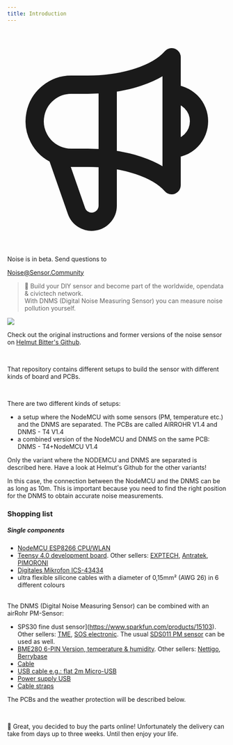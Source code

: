 ```yaml
---
title: Introduction
---
```

 
  <div class="max-w-screen-xl mx-auto pb-5">
    <div class="p-2 rounded-lg bg-indigo-100 shadow-lg sm:p-3">
    <div class="flex items-center">
          <span class="p-2 rounded-lg bg-indigo-500">
            <svg class="h-8 w-8 text-white" fill="none" viewBox="0 0 24 24" stroke="currentColor">
              <path stroke-linecap="round" stroke-linejoin="round" stroke-width="2" d="M11 5.882V19.24a1.76 1.76 0 01-3.417.592l-2.147-6.15M18 13a3 3 0 100-6M5.436 13.683A4.001 4.001 0 017 6h1.832c4.1 0 7.625-1.234 9.168-3v14c-1.543-1.766-5.067-3-9.168-3H7a3.988 3.988 0 01-1.564-.317z" />
            </svg>
          </span>
        <div class="flex-wrap flex">
          <p class="pt-1 text-indigo-700 font-medium">
              Noise is in beta. Send questions to</p>
        <a href="mailto:Noise@Sensor.Community" class="ml-1 font-medium underline text-white hover:text-yellow-600">
                Noise@Sensor.Community</a>
        </div>
    </div>
  </div>
</div>


> 🚧 Build your DIY sensor and become part of the worldwide, opendata & civictech network. <br> With DNMS (Digital Noise Measuring Sensor) you can measure noise pollution yourself.

 <img src="../docs/dnms/dnms-noise-measuring-sensor-kit.jpg" style="display: block; margin: 1em 0"/>


Check out the original instructions and former versions of the noise sensor on [Helmut Bitter's Github](https://github.com/hbitter/DNMS/tree/master/Manual).

<br>

That repository contains different setups to build the sensor with different kinds of board and PCBs.
 
 <br>
 
 There are two different kinds of setups:
 
* a setup where the NodeMCU with some sensors (PM, temperature etc.) and the DNMS are separated. The PCBs are called AIRROHR V1.4 and DNMS - T4 V1.4
* a combined version of the NodeMCU and DNMS on the same PCB: DNMS - T4+NodeMCU V1.4
  
 Only the variant where the NODEMCU and DNMS are separated is described here. Have a look at Helmut's Github for the other variants!
 
  In this case, the connection between the NodeMCU and the DNMS can be as long as 10m. This is important because you need to find the right position for the DNMS to obtain accurate noise measurements.

### Shopping list

##### Single components
* [NodeMCU ESP8266 CPU/WLAN](https://www.aliexpress.com/wholesale?groupsort=1&SortType=price_asc&SearchText=nodemcu+v3+esp8266+ch340)
* [Teensy 4.0 development board](https://www.pjrc.com/store/teensy40.html). Other sellers: [EXPTECH](https://www.exp-tech.de/plattformen/teensy/9596/teensy-4.0-development-board), [Antratek](https://www.antratek.de/teensy-4-0?gclid=EAIaIQobChMIydqP3t2Y6wIVhtKyCh1IagurEAQYASABEgJAKPD_BwE), [PIMORONI](https://shop.pimoroni.com/products/teensy-4-0-development-board)
* [Digitales Mikrofon ICS-43434](https://www.tindie.com/products/onehorse/ics43434-i2s-digital-microphone/)
* ultra flexible silicone cables with a diameter of 0,15mm² (AWG 26) in 6 different colours
<br>
The DNMS (Digital Noise Measuring Sensor)  can be combined with an airRohr PM-Sensor:

* SPS30 fine dust sensor](https://www.sparkfun.com/products/15103). Other sellers: [TME](https://www.tme.eu/de/details/sps30/gassensoren/sensirion/1-101638-10/?brutto=1&gclid=EAIaIQobChMI-63cmP6Y6wIVDM53Ch1hNwmGEAYYASABEgLp5PD_BwE), [SOS electronic](https://www.soselectronic.de/products/sensirion/sps30-2-304234?gclid=EAIaIQobChMIsYW85oOZ6wIVAtGyCh0f8wU_EAYYASABEgK8PfD_BwE). The usual [SDS011 PM sensor](https://de.aliexpress.com/wholesale?catId=0&initiative_id=AS_20200813122806&SearchText=sds011) can be used as well.
* [BME280 6-PIN Version, temperature & humidity](https://www.aliexpress.com/wholesale?catId=0&initiative_id=SB_20200308040440&SearchText=bme280+-5V+%2B3.3V). Other sellers: [Nettigo](https://nettigo.eu/products/module-pressure-humidity-and-temperature-sensor-bosch-bme280), [Berrybase](https://www.berrybase.de/bauelemente/sensoren-module/feuchtigkeit/bme680-breakout-board-4in1-sensor-f-252-r-temperatur-luftfeuchtigkeit-luftdruck-und-luftg-252-t)
* [Cable](http://www.aliexpress.com/wholesale?groupsort=1&SortType=price_asc&SearchText=Dupont+cable+20cm+female-female)
* [USB cable e.g.: flat 2m Micro-USB](https://www.aliexpress.com/wholesale?catId=0&initiative_id=SB_20200308040708&SearchText=micro+usb+flat+cable+2m)
* [Power supply USB](https://www.aliexpress.com/wholesale?catId=0&initiative_id=SB_20200308040834&SearchText=single+micro+usb+eu+power+supply)
* [Cable straps](https://www.aliexpress.com/wholesale?catId=0&initiative_id=SB_20200308040852&SearchText=cable+straps)

The PCBs and the weather protection will be described below.

<br>

🙌 Great, you decided to buy the parts online! 
Unfortunately the delivery can take from days up to three weeks. 
Until then enjoy your life️.